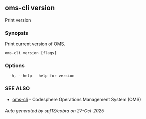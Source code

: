 ## oms-cli version

Print version

### Synopsis

Print current version of OMS.

```
oms-cli version [flags]
```

### Options

```
  -h, --help   help for version
```

### SEE ALSO

* [oms-cli](oms-cli.md)	 - Codesphere Operations Management System (OMS)

###### Auto generated by spf13/cobra on 27-Oct-2025
